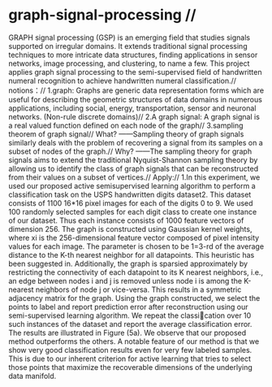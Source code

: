 # graph-signal-processing //
GRAPH signal processing (GSP) is an emerging field that studies signals supported on irregular domains. It extends traditional signal processing techniques to more intricate data structures, finding applications in sensor networks, image processing, and clustering, to name a few. This project applies graph signal processing to the semi-supervised field of handwritten numeral recognition to achieve handwritten numeral classification.//
notions：//
1.graph: Graphs are generic data representation forms which are useful for describing the geometric structures of data domains in numerous applications, including social, energy, transportation, sensor and neuronal networks. (Non-rule discrete domains)//
2.A graph signal: A graph signal is a real valued function defined on each node of the graph//
3.sampling theorem of graph signal//
What? ——Sampling theory of graph signals similarly deals with the problem of recovering a signal from its samples on a subset of nodes of the graph.//
Why? ——The sampling theory for graph signals aims to extend the traditional Nyquist-Shannon sampling theory by allowing us to identify the class of graph signals that can be reconstructed from their values on a subset of vertices.//
Apply://
1.In this experiment, we used our proposed active semisupervised learning algorithm to perform a classification task on the USPS handwritten digits dataset2. This dataset consists of 1100 16*16 pixel images for each of the digits 0
to 9. We used 100 randomly selected samples for each digit class to create one instance of our dataset. Thus each instance consists of 1000 feature vectors of dimension 256. The graph is constructed using Gaussian kernel weights, where xi is the 256-dimensional
feature vector composed of pixel intensity values for each image. The parameter  is chosen to be 1=3-rd of the average distance to the K-th nearest neighbor for all datapoints. This heuristic has been suggested in. Additionally, the graph is sparsied approximately by restricting
the connectivity of each datapoint to its K nearest neighbors, i.e., an edge between nodes i and j is removed unless node i is among the K-nearest neighbors of node j or vice-versa. This results in a symmetric adjacency matrix for the graph. Using the graph constructed, we select
the points to label and report prediction error after reconstruction using our semi-supervised learning algorithm. We repeat the classication over 10 such instances of the dataset
and report the average classification error. The results are illustrated in Figure (5a). We observe that our proposed method outperforms the others. A notable feature of our method is that we show very good classification results even for very few labeled samples. This is due to our inherent
criterion for active learning that tries to select those points that maximize the recoverable dimensions of the underlying data manifold.
